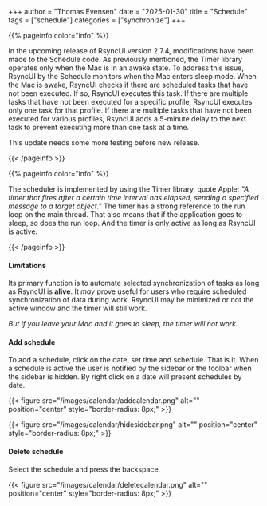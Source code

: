 +++
author = "Thomas Evensen"
date = "2025-01-30"
title =  "Schedule"
tags = ["schedule"]
categories = ["synchronize"]
+++

{{% pageinfo color="info" %}}

In the upcoming release of RsyncUI version 2.7.4, modifications have been made to the Schedule code. As previously mentioned, the Timer library operates only when the Mac is in an awake state. To address this issue, RsyncUI by the Schedule monitors when the Mac enters sleep mode. When the Mac is awake, RsyncUI checks if there are scheduled tasks that have not been executed. If so, RsyncUI executes this task. If there are multiple tasks that have not been executed for a specific profile, RsyncUI executes only one task for that profile. If there are multiple tasks that have not been executed for various profiles, RsyncUI adds a 5-minute delay to the next task to prevent executing more than one task at a time.

This update needs some more testing before new release.

{{< /pageinfo >}}

{{% pageinfo color="info" %}}

The scheduler is implemented by using the Timer library, quote Apple: *"A timer that fires after a certain time interval has elapsed, sending a specified message to a target object."*  The timer has a strong reference to the run loop on the main thread. That also means that if the application goes to sleep, so does the run loop. And the timer is only active as long as RsyncUI is active. 

{{< /pageinfo >}}

#### Limitations

Its primary function is to automate selected synchronization of tasks as long as RsyncUI is **alive**. It *may* prove useful for users who require scheduled  synchronization of data during work.  RsyncUI may be minimized or not the active window and the timer will still work. 

*But if you leave your Mac and it goes to sleep, the timer will not work.* 

#### Add schedule

To add a schedule, click on the date, set time and schedule. That is it. When a schedule is active the user is notified by the sidebar or the toolbar when the sidebar is hidden. By right click on a date will present schedules by date.

{{< figure src="/images/calendar/addcalendar.png" alt="" position="center" style="border-radius: 8px;" >}}

{{< figure src="/images/calendar/hidesidebar.png" alt="" position="center" style="border-radius: 8px;" >}}

#### Delete schedule

Select the schedule and press the backspace.

{{< figure src="/images/calendar/deletecalendar.png" alt="" position="center" style="border-radius: 8px;" >}}